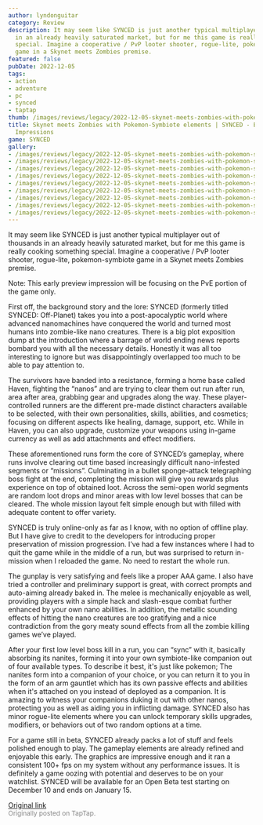 ```yaml
---
author: lyndonguitar
category: Review
description: It may seem like SYNCED is just another typical multiplayer out of thousands
  in an already heavily saturated market, but for me this game is really cooking something
  special. Imagine a cooperative / PvP looter shooter, rogue-lite, pokemon-symbiote
  game in a Skynet meets Zombies premise.
featured: false
pubDate: 2022-12-05
tags:
- action
- adventure
- pc
- synced
- taptap
thumb: /images/reviews/legacy/2022-12-05-skynet-meets-zombies-with-pokemon-symbiote-elements--synced---early-preview-impressions-0.avif
title: Skynet meets Zombies with Pokemon-Symbiote elements | SYNCED - Early Preview
  Impressions
game: SYNCED
gallery:
- /images/reviews/legacy/2022-12-05-skynet-meets-zombies-with-pokemon-symbiote-elements--synced---early-preview-impressions-0.avif
- /images/reviews/legacy/2022-12-05-skynet-meets-zombies-with-pokemon-symbiote-elements--synced---early-preview-impressions-1.avif
- /images/reviews/legacy/2022-12-05-skynet-meets-zombies-with-pokemon-symbiote-elements--synced---early-preview-impressions-2.avif
- /images/reviews/legacy/2022-12-05-skynet-meets-zombies-with-pokemon-symbiote-elements--synced---early-preview-impressions-3.avif
- /images/reviews/legacy/2022-12-05-skynet-meets-zombies-with-pokemon-symbiote-elements--synced---early-preview-impressions-4.avif
- /images/reviews/legacy/2022-12-05-skynet-meets-zombies-with-pokemon-symbiote-elements--synced---early-preview-impressions-5.avif
- /images/reviews/legacy/2022-12-05-skynet-meets-zombies-with-pokemon-symbiote-elements--synced---early-preview-impressions-6.avif
- /images/reviews/legacy/2022-12-05-skynet-meets-zombies-with-pokemon-symbiote-elements--synced---early-preview-impressions-7.avif
- /images/reviews/legacy/2022-12-05-skynet-meets-zombies-with-pokemon-symbiote-elements--synced---early-preview-impressions-8.avif
---
```

It may seem like SYNCED is just another typical multiplayer out of thousands in an already heavily saturated market, but for me this game is really cooking something special. Imagine a cooperative / PvP looter shooter, rogue-lite, pokemon-symbiote game in a Skynet meets Zombies premise.

Note: This early preview impression will be focusing on the PvE portion of the game only.

First off, the background story and the lore: SYNCED (formerly titled SYNCED: Off-Planet) takes you into a post-apocalyptic world where advanced nanomachines have conquered the world and turned most humans into zombie-like nano creatures. There is a big plot exposition dump at the introduction where a barrage of world ending news reports bombard you with all the necessary details. Honestly it was all too interesting to ignore but was disappointingly overlapped too much to be able to pay attention to.

The survivors have banded into a resistance, forming a home base called Haven, fighting the “nanos” and are trying to clear them out run after run, area after area, grabbing gear and upgrades along the way. These player-controlled runners are the different pre-made distinct characters available to be selected, with their own personalities, skills, abilities, and cosmetics; focusing on different aspects like healing, damage, support, etc. While in Haven, you can also upgrade, customize your weapons using in-game currency as well as add attachments and effect modifiers.

These aforementioned runs form the core of SYNCED’s gameplay, where runs involve clearing out time based increasingly difficult nano-infested segments or “missions”. Culminating in a bullet sponge-attack telegraphing boss fight at the end, completing the mission will give you rewards plus experience on top of obtained loot. Across the semi-open world segments are random loot drops and minor areas with low level bosses that can be cleared. The whole mission layout felt simple enough but with filled with adequate content to offer variety.

SYNCED is truly online-only as far as I know, with no option of offline play. But I have give to credit to the developers for introducing proper preservation of mission progression. I’ve had a few instances where I had to quit the game while in the middle of a run, but was surprised to return in-mission when I reloaded the game. No need to restart the whole run.

The gunplay is very satisfying and feels like a proper AAA game. I also have tried a controller and preliminary support is great, with correct prompts and auto-aiming already baked in. The melee is mechanically enjoyable as well, providing players with a simple hack and slash-esque combat further enhanced by your own nano abilities. In addition, the metallic sounding effects of hitting the nano creatures are too gratifying and a nice contradiction from the gory meaty sound effects from all the zombie killing games we’ve played.

After your first low level boss kill in a run, you can “sync” with it, basically absorbing its nanites, forming it into your own symbiote-like companion out of four available types. To describe it best, it's just like pokemon; The nanites form into a companion of your choice, or you can return it to you in the form of an arm gauntlet which has its own passive effects and abilities when it's attached on you instead of deployed as a companion. It is amazing to witness your companions duking it out with other nanos, protecting you as well as aiding you in inflicting damage. SYNCED also has minor rogue-lite elements where you can unlock temporary skills upgrades, modifiers, or behaviors out of two random options at a time.

For a game still in beta, SYNCED already packs a lot of stuff and feels polished enough to play. The gameplay elements are already refined and enjoyable this early. The graphics are impressive enough and it ran a consistent 100+ fps on my system without any performance issues. It is definitely a game oozing with potential and deserves to be on your watchlist. SYNCED will be available for an Open Beta test starting on December 10 and ends on January 15.

[Original link](https://www.taptap.io/post/3577580)<br><span style="font-size: 0.95em; color: #888;">Originally posted on TapTap.</span>